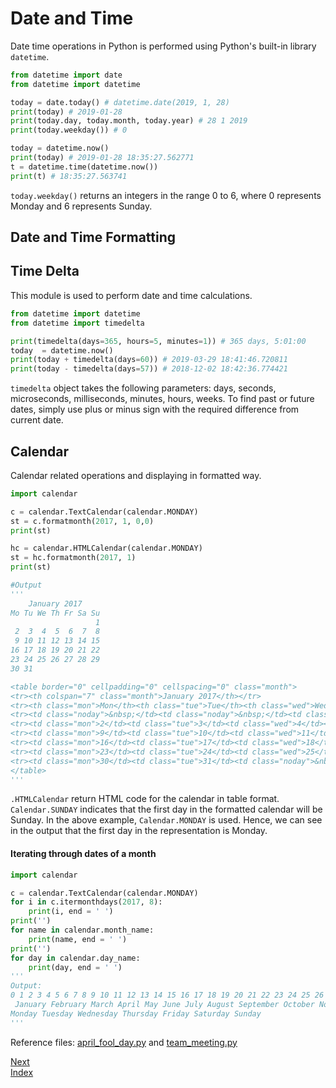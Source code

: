 # Date and Time
Date time operations in Python is performed using Python's built-in library `datetime`.
```Python
from datetime import date 
from datetime import datetime

today = date.today() # datetime.date(2019, 1, 28)
print(today) # 2019-01-28
print(today.day, today.month, today.year) # 28 1 2019
print(today.weekday()) # 0

today = datetime.now()
print(today) # 2019-01-28 18:35:27.562771
t = datetime.time(datetime.now())
print(t) # 18:35:27.563741
```
`today.weekday()` returns an integers in the range 0 to 6, where 0 represents Monday and 6 represents Sunday.

## Date and Time Formatting
## Time Delta
This module is used to perform date and time calculations. 
```Python
from datetime import datetime
from datetime import timedelta

print(timedelta(days=365, hours=5, minutes=1)) # 365 days, 5:01:00
today  = datetime.now()
print(today + timedelta(days=60)) # 2019-03-29 18:41:46.720811
print(today - timedelta(days=57)) # 2018-12-02 18:42:36.774421
```
`timedelta` object takes the following parameters: days, seconds, microseconds, milliseconds, minutes, hours, weeks. 
To find past or future dates, simply use plus or minus sign with the required difference from current date.

## Calendar
Calendar related operations and displaying in formatted way.
```Python
import calendar

c = calendar.TextCalendar(calendar.MONDAY)
st = c.formatmonth(2017, 1, 0,0)
print(st)

hc = calendar.HTMLCalendar(calendar.MONDAY)
st = hc.formatmonth(2017, 1)
print(st)

#Output
'''
    January 2017
Mo Tu We Th Fr Sa Su
                   1
 2  3  4  5  6  7  8
 9 10 11 12 13 14 15
16 17 18 19 20 21 22
23 24 25 26 27 28 29
30 31

<table border="0" cellpadding="0" cellspacing="0" class="month">
<tr><th colspan="7" class="month">January 2017</th></tr>
<tr><th class="mon">Mon</th><th class="tue">Tue</th><th class="wed">Wed</th><th class="thu">Thu</th><th class="fri">Fri</th><th class="sat">Sat</th><th class="sun">Sun</th></tr>
<tr><td class="noday">&nbsp;</td><td class="noday">&nbsp;</td><td class="noday">&nbsp;</td><td class="noday">&nbsp;</td><td class="noday">&nbsp;</td><td class="noday">&nbsp;</td><td class="sun">1</td></tr>
<tr><td class="mon">2</td><td class="tue">3</td><td class="wed">4</td><td class="thu">5</td><td class="fri">6</td><td class="sat">7</td><td class="sun">8</td></tr>
<tr><td class="mon">9</td><td class="tue">10</td><td class="wed">11</td><td class="thu">12</td><td class="fri">13</td><td class="sat">14</td><td class="sun">15</td></tr>
<tr><td class="mon">16</td><td class="tue">17</td><td class="wed">18</td><td class="thu">19</td><td class="fri">20</td><td class="sat">21</td><td class="sun">22</td></tr>
<tr><td class="mon">23</td><td class="tue">24</td><td class="wed">25</td><td class="thu">26</td><td class="fri">27</td><td class="sat">28</td><td class="sun">29</td></tr>
<tr><td class="mon">30</td><td class="tue">31</td><td class="noday">&nbsp;</td><td class="noday">&nbsp;</td><td class="noday">&nbsp;</td><td class="noday">&nbsp;</td><td class="noday">&nbsp;</td></tr>
</table>
'''
```
`.HTMLCalendar` return HTML code for the calendar in table format. `Calendar.SUNDAY` indicates that the first day 
in the formatted calendar will be Sunday. In the above example, `Calendar.MONDAY` is used. Hence, we can see in the 
output that the first day in the representation is Monday.
#### Iterating through dates of a month
```Python
import calendar

c = calendar.TextCalendar(calendar.MONDAY)
for i in c.itermonthdays(2017, 8):
    print(i, end = ' ')
print('')
for name in calendar.month_name:
    print(name, end = ' ')
print('')
for day in calendar.day_name:
    print(day, end = ' ')
'''
Output:
0 1 2 3 4 5 6 7 8 9 10 11 12 13 14 15 16 17 18 19 20 21 22 23 24 25 26 27 28 29 30 31 0 0 0
 January February March April May June July August September October November December
Monday Tuesday Wednesday Thursday Friday Saturday Sunday
'''
```
Reference files: [april_fool_day.py](./examples/april_fool_day.py) and [team_meeting.py](./examples/team_meeting.py)

[Next](./functions.md)  
[Index](/README.md)
